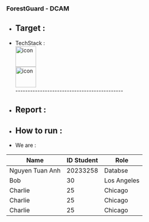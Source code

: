 ### ForestGuard - DCAM 
* Target :
  ---------------------------------------------
* TechStack :
  <div style="display: flex; align-items: flex-start;"><img src="https://techstack-generator.vercel.app/csharp-icon.svg" alt="icon" width="54" height="54" /></div><div style="display: flex; align-items: flex-start;"><img src="https://techstack-generator.vercel.app/mysql-icon.svg" alt="icon" width="54" height="54" /></div>
  --------------------------------------------
* Report :
  --------------------------------------------
* How to run : 
  --------------------------------------------
* We are :
<table>
  <thead>
    <tr>
      <th>Name</th>
      <th>ID Student</th>
      <th>Role </th>
    </tr>
  </thead>
  <tbody>
    <tr>
      <td>Nguyen Tuan Anh </td>
      <td>20233258</td>
      <td>Databse</td>
    </tr>
    <tr>
      <td>Bob</td>
      <td>30</td>
      <td>Los Angeles</td>
    </tr>
    <tr>
      <td>Charlie</td>
      <td>25</td>
      <td>Chicago</td>
    </tr>
    <tr>
      <td>Charlie</td>
      <td>25</td>
      <td>Chicago</td>
    </tr>
    <tr>
      <td>Charlie</td>
      <td>25</td>
      <td>Chicago</td>
    </tr>
  </tbody>
</table>
